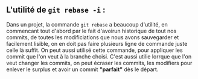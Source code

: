 ## L'utilité de `git rebase -i` :
 Dans un projet, la commande `git rebase` a beaucoup d'utilité, en commencant tout d'abord par le fait d'avoirun historique de tout nos commits, de toutes les modificiations que nous avons sauvegarder et facilement lisible, on en doit pas faire plusieurs ligne de commande juste celle là suffit.
 On peut aussi utilisé cette commande, pour appliquer les commit que l'on veut à la branche choisi.
 C'est aussi utilie lorrque que l'on veut changer les commits, on peut écraser les commits, les modifiers pour enlever le surplus et avoir un commit **"parfait"** dès le départ. 
